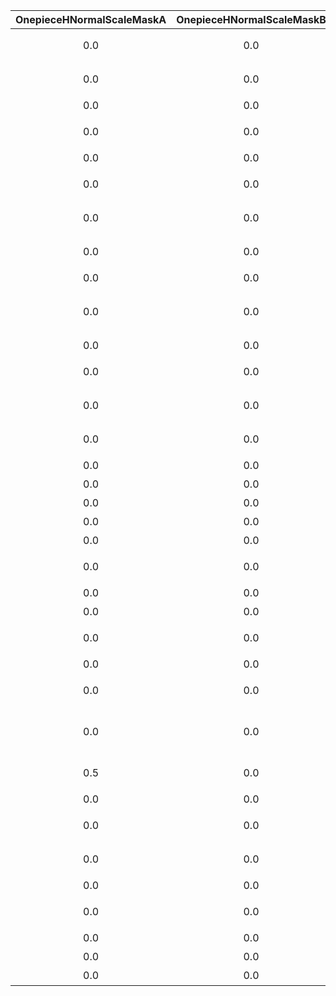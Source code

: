 | OnepieceHNormalScaleMaskA | OnepieceHNormalScaleMaskB | OnepieceHNormalScaleMaskG | OnepieceHNormalScaleMaskR | OnepieceLNormalScaleMaskA | OnepieceLNormalScaleMaskB | OnepieceLNormalScaleMaskG | OnepieceLNormalScaleMaskR | OnepieceNNormalScaleMaskA | OnepieceNNormalScaleMaskB | OnepieceNNormalScaleMaskG | OnepieceNNormalScaleMaskR | OuterLNormalScaleMaskA | OuterLNormalScaleMaskB | OuterLNormalScaleMaskG | OuterLNormalScaleMaskR | TshirtsHNormalScaleMaskA | TshirtsHNormalScaleMaskB | TshirtsHNormalScaleMaskG | TshirtsHNormalScaleMaskR | TshirtsLNormalScaleMaskA | TshirtsLNormalScaleMaskB | TshirtsLNormalScaleMaskG | TshirtsLNormalScaleMaskR | TshirtsNNormalScaleMaskA | TshirtsNNormalScaleMaskB | TshirtsNNormalScaleMaskG | TshirtsNNormalScaleMaskR | UniqueID | Label | Name |
|:--:|:--:|:--:|:--:|:--:|:--:|:--:|:--:|:--:|:--:|:--:|:--:|:--:|:--:|:--:|:--:|:--:|:--:|:--:|:--:|:--:|:--:|:--:|:--:|:--:|:--:|:--:|:--:|:--:|:--:|:--:|
| 0.0 | 0.0 | 0.6000000238418579 | 0.6000000238418579 | 0.0 | 0.6000000238418579 | 0.6000000238418579 | 0.6000000238418579 | 0.0 | 0.0 | 0.0 | 0.6000000238418579 | 0.0 | 0.6000000238418579 | 0.6000000238418579 | 0.6000000238418579 | 0.0 | 0.0 | 0.6000000238418579 | 0.6000000238418579 | 0.0 | 0.6000000238418579 | 0.6000000238418579 | 0.6000000238418579 | 0.0 | 0.0 | 0.0 | 0.6000000238418579 | 1 | 'duk' | 'アヒル' | 
| 0.0 | 0.0 | 0.6000000238418579 | 0.6000000238418579 | 0.0 | 0.6000000238418579 | 0.6000000238418579 | 0.6000000238418579 | 0.0 | 0.0 | 0.0 | 0.6000000238418579 | 0.0 | 0.6000000238418579 | 0.6000000238418579 | 0.6000000238418579 | 0.0 | 0.0 | 0.6000000238418579 | 0.6000000238418579 | 0.0 | 0.6000000238418579 | 0.6000000238418579 | 0.6000000238418579 | 0.0 | 0.0 | 0.0 | 0.6000000238418579 | 2 | 'ant' | 'アリクイ' | 
| 0.0 | 0.0 | 0.6000000238418579 | 0.6000000238418579 | 0.0 | 0.6000000238418579 | 0.6000000238418579 | 0.6000000238418579 | 0.0 | 0.0 | 0.0 | 0.6000000238418579 | 0.0 | 0.6000000238418579 | 0.6000000238418579 | 0.6000000238418579 | 0.0 | 0.0 | 1.0 | 1.0 | 0.0 | 0.6000000238418579 | 0.6000000238418579 | 0.6000000238418579 | 0.0 | 0.0 | 0.0 | 0.6000000238418579 | 3 | 'dog' | 'イヌ' | 
| 0.0 | 0.0 | 0.6000000238418579 | 0.6000000238418579 | 0.0 | 0.6000000238418579 | 0.6000000238418579 | 0.6000000238418579 | 0.0 | 0.0 | 0.0 | 0.6000000238418579 | 0.0 | 0.6000000238418579 | 0.6000000238418579 | 0.6000000238418579 | 0.0 | 0.0 | 0.6000000238418579 | 0.6000000238418579 | 0.0 | 0.6000000238418579 | 0.6000000238418579 | 0.6000000238418579 | 0.0 | 0.0 | 0.0 | 0.6000000238418579 | 4 | 'rbt' | 'ウサギ' | 
| 0.0 | 0.0 | 0.6000000238418579 | 0.6000000238418579 | 0.0 | 0.6000000238418579 | 0.6000000238418579 | 0.6000000238418579 | 0.0 | 0.0 | 0.0 | 0.6000000238418579 | 0.0 | 0.6000000238418579 | 0.6000000238418579 | 0.6000000238418579 | 0.0 | 0.0 | 0.6000000238418579 | 0.6000000238418579 | 0.0 | 0.6000000238418579 | 0.6000000238418579 | 0.6000000238418579 | 0.0 | 0.0 | 0.0 | 0.6000000238418579 | 5 | 'hrs' | 'ウマ' | 
| 0.0 | 0.0 | 0.6000000238418579 | 0.6000000238418579 | 0.0 | 0.6000000238418579 | 0.6000000238418579 | 0.6000000238418579 | 0.0 | 0.0 | 0.0 | 0.6000000238418579 | 0.0 | 0.6000000238418579 | 0.6000000238418579 | 0.6000000238418579 | 0.0 | 0.0 | 0.6000000238418579 | 0.6000000238418579 | 0.0 | 0.6000000238418579 | 0.6000000238418579 | 0.6000000238418579 | 0.0 | 0.0 | 0.0 | 0.6000000238418579 | 6 | 'bul' | 'オウシ' | 
| 0.0 | 0.0 | 0.6000000238418579 | 0.6000000238418579 | 0.0 | 0.6000000238418579 | 0.6000000238418579 | 0.6000000238418579 | 0.0 | 0.0 | 0.0 | 0.6000000238418579 | 0.0 | 0.6000000238418579 | 0.6000000238418579 | 0.6000000238418579 | 0.0 | 0.0 | 0.6000000238418579 | 0.6000000238418579 | 0.0 | 0.6000000238418579 | 0.6000000238418579 | 0.6000000238418579 | 0.0 | 0.0 | 0.0 | 0.6000000238418579 | 7 | 'wol' | 'オオカミ' | 
| 0.0 | 0.0 | 0.6000000238418579 | 0.6000000238418579 | 0.0 | 0.6000000238418579 | 0.6000000238418579 | 0.6000000238418579 | 0.0 | 0.0 | 0.0 | 0.6000000238418579 | 0.0 | 0.6000000238418579 | 0.6000000238418579 | 0.6000000238418579 | 0.0 | 0.0 | 0.6000000238418579 | 0.6000000238418579 | 0.0 | 0.6000000238418579 | 0.6000000238418579 | 0.6000000238418579 | 0.0 | 0.0 | 0.0 | 0.6000000238418579 | 8 | 'flg' | 'カエル' | 
| 0.0 | 0.0 | 0.6000000238418579 | 0.6000000238418579 | 0.0 | 0.6000000238418579 | 0.6000000238418579 | 0.6000000238418579 | 0.0 | 0.0 | 0.0 | 0.6000000238418579 | 0.0 | 0.6000000238418579 | 0.6000000238418579 | 0.6000000238418579 | 0.0 | 0.0 | 0.6000000238418579 | 0.6000000238418579 | 0.0 | 0.6000000238418579 | 0.6000000238418579 | 0.6000000238418579 | 0.0 | 0.0 | 0.0 | 0.6000000238418579 | 9 | 'hip' | 'カバ' | 
| 0.0 | 0.0 | 0.6000000238418579 | 0.6000000238418579 | 0.0 | 0.6000000238418579 | 0.6000000238418579 | 0.6000000238418579 | 0.0 | 0.0 | 0.0 | 0.6000000238418579 | 0.0 | 0.6000000238418579 | 0.6000000238418579 | 0.6000000238418579 | 0.0 | 0.0 | 0.6000000238418579 | 0.6000000238418579 | 0.0 | 0.6000000238418579 | 0.6000000238418579 | 0.6000000238418579 | 0.0 | 0.0 | 0.0 | 0.6000000238418579 | 10 | 'kgr' | 'カンガルー' | 
| 0.0 | 0.0 | 0.6000000238418579 | 0.6000000238418579 | 0.0 | 0.6000000238418579 | 0.6000000238418579 | 0.6000000238418579 | 0.0 | 0.0 | 0.0 | 0.6000000238418579 | 0.0 | 0.6000000238418579 | 0.6000000238418579 | 0.6000000238418579 | 0.0 | 0.0 | 0.6000000238418579 | 0.6000000238418579 | 0.0 | 0.6000000238418579 | 0.6000000238418579 | 0.6000000238418579 | 0.0 | 0.0 | 0.0 | 0.6000000238418579 | 11 | 'bea' | 'クマ' | 
| 0.0 | 0.0 | 0.6000000238418579 | 0.6000000238418579 | 0.0 | 0.6000000238418579 | 0.6000000238418579 | 0.6000000238418579 | 0.0 | 0.0 | 0.0 | 0.6000000238418579 | 0.0 | 0.6000000238418579 | 0.6000000238418579 | 0.6000000238418579 | 0.0 | 0.0 | 0.6000000238418579 | 0.6000000238418579 | 0.0 | 0.6000000238418579 | 0.6000000238418579 | 0.6000000238418579 | 0.0 | 0.0 | 0.0 | 0.6000000238418579 | 12 | 'kal' | 'コアラ' | 
| 0.0 | 0.0 | 0.6000000238418579 | 0.6000000238418579 | 0.0 | 0.6000000238418579 | 0.6000000238418579 | 0.6000000238418579 | 0.0 | 0.0 | 0.0 | 0.6000000238418579 | 0.0 | 0.6000000238418579 | 0.6000000238418579 | 0.6000000238418579 | 0.0 | 0.0 | 0.6000000238418579 | 0.6000000238418579 | 0.0 | 0.6000000238418579 | 0.6000000238418579 | 0.6000000238418579 | 0.0 | 0.0 | 0.0 | 0.6000000238418579 | 13 | 'cbr' | 'コグマ' | 
| 0.0 | 0.0 | 0.6000000238418579 | 0.6000000238418579 | 0.0 | 0.6000000238418579 | 0.6000000238418579 | 0.6000000238418579 | 0.0 | 0.0 | 0.0 | 0.6000000238418579 | 0.0 | 0.6000000238418579 | 0.6000000238418579 | 0.6000000238418579 | 0.0 | 0.0 | 0.6000000238418579 | 0.6000000238418579 | 0.0 | 0.6000000238418579 | 0.6000000238418579 | 0.6000000238418579 | 0.0 | 0.0 | 0.0 | 0.6000000238418579 | 14 | 'gor' | 'ゴリラ' | 
| 0.0 | 0.0 | 0.6000000238418579 | 0.6000000238418579 | 0.0 | 0.6000000238418579 | 0.6000000238418579 | 0.6000000238418579 | 0.0 | 0.0 | 0.0 | 0.6000000238418579 | 0.0 | 0.6000000238418579 | 0.6000000238418579 | 0.6000000238418579 | 0.0 | 0.0 | 0.6000000238418579 | 0.6000000238418579 | 0.0 | 0.6000000238418579 | 0.6000000238418579 | 0.6000000238418579 | 0.0 | 0.0 | 0.0 | 0.6000000238418579 | 15 | 'rhn' | 'サイ' | 
| 0.0 | 0.0 | 0.6000000238418579 | 0.6000000238418579 | 0.0 | 0.6000000238418579 | 0.6000000238418579 | 0.6000000238418579 | 0.0 | 0.0 | 0.0 | 0.6000000238418579 | 0.0 | 0.6000000238418579 | 0.6000000238418579 | 0.6000000238418579 | 0.0 | 0.0 | 0.6000000238418579 | 0.6000000238418579 | 0.0 | 0.6000000238418579 | 0.6000000238418579 | 0.6000000238418579 | 0.0 | 0.0 | 0.0 | 0.6000000238418579 | 16 | 'mnk' | 'サル' | 
| 0.0 | 0.0 | 0.6000000238418579 | 0.6000000238418579 | 0.0 | 0.6000000238418579 | 0.6000000238418579 | 0.6000000238418579 | 0.0 | 0.0 | 0.0 | 0.6000000238418579 | 0.0 | 0.6000000238418579 | 0.6000000238418579 | 0.6000000238418579 | 0.0 | 0.0 | 0.6000000238418579 | 0.6000000238418579 | 0.0 | 0.6000000238418579 | 0.6000000238418579 | 0.6000000238418579 | 0.0 | 0.0 | 0.0 | 0.6000000238418579 | 17 | 'der' | 'シカ' | 
| 0.0 | 0.0 | 0.6000000238418579 | 0.6000000238418579 | 0.0 | 0.6000000238418579 | 0.6000000238418579 | 0.6000000238418579 | 0.0 | 0.0 | 0.0 | 0.6000000238418579 | 0.0 | 0.6000000238418579 | 0.6000000238418579 | 0.6000000238418579 | 0.0 | 0.0 | 0.6000000238418579 | 0.6000000238418579 | 0.0 | 0.6000000238418579 | 0.6000000238418579 | 0.6000000238418579 | 0.0 | 0.0 | 0.0 | 0.6000000238418579 | 18 | 'elp' | 'ゾウ' | 
| 0.0 | 0.0 | 0.6000000238418579 | 0.6000000238418579 | 0.0 | 0.6000000238418579 | 0.6000000238418579 | 0.6000000238418579 | 0.0 | 0.0 | 0.0 | 0.6000000238418579 | 0.0 | 0.6000000238418579 | 0.6000000238418579 | 0.6000000238418579 | 0.0 | 0.0 | 0.6000000238418579 | 0.6000000238418579 | 0.0 | 0.6000000238418579 | 0.6000000238418579 | 0.6000000238418579 | 0.0 | 0.0 | 0.0 | 0.6000000238418579 | 19 | 'ocp' | 'タコ' | 
| 0.0 | 0.0 | 0.6000000238418579 | 0.6000000238418579 | 0.0 | 0.6000000238418579 | 0.6000000238418579 | 0.6000000238418579 | 0.0 | 0.0 | 0.0 | 0.6000000238418579 | 0.0 | 0.6000000238418579 | 0.6000000238418579 | 0.6000000238418579 | 0.0 | 0.0 | 0.6000000238418579 | 0.6000000238418579 | 0.0 | 0.6000000238418579 | 0.6000000238418579 | 0.6000000238418579 | 0.0 | 0.0 | 0.0 | 0.6000000238418579 | 20 | 'ost' | 'ダチョウ' | 
| 0.0 | 0.0 | 0.6000000238418579 | 0.6000000238418579 | 0.0 | 0.6000000238418579 | 0.6000000238418579 | 0.6000000238418579 | 0.0 | 0.0 | 0.0 | 0.6000000238418579 | 0.0 | 0.6000000238418579 | 0.6000000238418579 | 0.6000000238418579 | 0.0 | 0.0 | 0.6000000238418579 | 0.6000000238418579 | 0.0 | 0.6000000238418579 | 0.6000000238418579 | 0.6000000238418579 | 0.0 | 0.0 | 0.0 | 0.6000000238418579 | 21 | 'tig' | 'トラ' | 
| 0.0 | 0.0 | 0.6000000238418579 | 0.6000000238418579 | 0.0 | 0.6000000238418579 | 0.6000000238418579 | 0.6000000238418579 | 0.0 | 0.0 | 0.0 | 0.6000000238418579 | 0.0 | 0.6000000238418579 | 0.6000000238418579 | 0.6000000238418579 | 0.0 | 0.0 | 0.6000000238418579 | 0.6000000238418579 | 0.0 | 0.6000000238418579 | 0.6000000238418579 | 0.6000000238418579 | 0.0 | 0.0 | 0.0 | 0.6000000238418579 | 22 | 'brd' | 'トリ' | 
| 0.0 | 0.0 | 0.6000000238418579 | 0.6000000238418579 | 0.0 | 0.6000000238418579 | 0.6000000238418579 | 0.6000000238418579 | 0.0 | 0.0 | 0.0 | 0.6000000238418579 | 0.0 | 0.6000000238418579 | 0.6000000238418579 | 0.6000000238418579 | 0.0 | 0.0 | 0.6000000238418579 | 0.6000000238418579 | 0.0 | 0.6000000238418579 | 0.6000000238418579 | 0.6000000238418579 | 0.0 | 0.0 | 0.0 | 0.6000000238418579 | 23 | 'chn' | 'ニワトリ' | 
| 0.0 | 0.0 | 0.6000000238418579 | 0.6000000238418579 | 0.0 | 0.6000000238418579 | 0.6000000238418579 | 0.6000000238418579 | 0.0 | 0.0 | 0.0 | 0.6000000238418579 | 0.0 | 0.6000000238418579 | 0.6000000238418579 | 0.6000000238418579 | 0.0 | 0.0 | 0.6000000238418579 | 0.6000000238418579 | 0.0 | 0.6000000238418579 | 0.6000000238418579 | 0.6000000238418579 | 0.0 | 0.0 | 0.0 | 0.6000000238418579 | 24 | 'cat' | 'ネコ' | 
| 0.0 | 0.0 | 0.6000000238418579 | 0.6000000238418579 | 0.0 | 0.6000000238418579 | 0.6000000238418579 | 0.6000000238418579 | 0.0 | 0.0 | 0.0 | 0.6000000238418579 | 0.0 | 0.6000000238418579 | 0.6000000238418579 | 0.6000000238418579 | 0.0 | 0.0 | 0.6000000238418579 | 0.6000000238418579 | 0.0 | 0.6000000238418579 | 0.6000000238418579 | 0.6000000238418579 | 0.0 | 0.0 | 0.0 | 0.6000000238418579 | 25 | 'mus' | 'ネズミ' | 
| 0.0 | 0.0 | 0.6000000238418579 | 0.6000000238418579 | 0.0 | 0.6000000238418579 | 0.6000000238418579 | 0.6000000238418579 | 0.0 | 0.0 | 0.0 | 0.6000000238418579 | 0.0 | 0.6000000238418579 | 0.6000000238418579 | 0.6000000238418579 | 0.0 | 0.0 | 0.6000000238418579 | 0.6000000238418579 | 0.0 | 0.6000000238418579 | 0.6000000238418579 | 0.6000000238418579 | 0.0 | 0.0 | 0.0 | 0.6000000238418579 | 26 | 'ham' | 'ハムスター' | 
| 0.5 | 0.0 | 0.6000000238418579 | 0.6000000238418579 | 0.5 | 0.6000000238418579 | 0.6000000238418579 | 0.6000000238418579 | 0.5 | 0.0 | 0.0 | 0.6000000238418579 | 0.0 | 0.6000000238418579 | 0.6000000238418579 | 0.6000000238418579 | 0.0 | 0.0 | 0.6000000238418579 | 1.0 | 0.0 | 0.6000000238418579 | 0.6000000238418579 | 0.6000000238418579 | 0.0 | 0.0 | 0.0 | 0.6000000238418579 | 27 | 'shp' | 'ヒツジ' | 
| 0.0 | 0.0 | 0.6000000238418579 | 0.6000000238418579 | 0.0 | 0.6000000238418579 | 0.6000000238418579 | 0.6000000238418579 | 0.0 | 0.0 | 0.0 | 0.6000000238418579 | 0.0 | 0.6000000238418579 | 0.6000000238418579 | 0.6000000238418579 | 0.0 | 0.0 | 0.6000000238418579 | 0.6000000238418579 | 0.0 | 0.6000000238418579 | 0.6000000238418579 | 0.6000000238418579 | 0.0 | 0.0 | 0.0 | 0.6000000238418579 | 28 | 'pig' | 'ブタ' | 
| 0.0 | 0.0 | 0.6000000238418579 | 0.6000000238418579 | 0.0 | 0.6000000238418579 | 0.6000000238418579 | 0.6000000238418579 | 0.0 | 0.0 | 0.0 | 0.6000000238418579 | 0.0 | 0.6000000238418579 | 0.6000000238418579 | 0.6000000238418579 | 0.0 | 0.0 | 0.6000000238418579 | 0.6000000238418579 | 0.0 | 0.6000000238418579 | 0.6000000238418579 | 0.6000000238418579 | 0.0 | 0.0 | 0.0 | 0.6000000238418579 | 29 | 'pgn' | 'ペンギン' | 
| 0.0 | 0.0 | 0.6000000238418579 | 0.6000000238418579 | 0.0 | 0.6000000238418579 | 0.6000000238418579 | 0.6000000238418579 | 0.0 | 0.0 | 0.0 | 0.6000000238418579 | 0.0 | 0.6000000238418579 | 0.6000000238418579 | 0.6000000238418579 | 0.0 | 0.0 | 0.6000000238418579 | 0.6000000238418579 | 0.0 | 0.6000000238418579 | 0.6000000238418579 | 0.6000000238418579 | 0.0 | 0.0 | 0.0 | 0.6000000238418579 | 30 | 'cow' | 'メウシ' | 
| 0.0 | 0.0 | 0.6000000238418579 | 0.6000000238418579 | 0.0 | 0.6000000238418579 | 0.6000000238418579 | 0.6000000238418579 | 0.0 | 0.0 | 0.0 | 0.6000000238418579 | 0.0 | 0.6000000238418579 | 0.6000000238418579 | 0.6000000238418579 | 0.0 | 0.0 | 0.6000000238418579 | 0.6000000238418579 | 0.0 | 0.6000000238418579 | 0.6000000238418579 | 0.6000000238418579 | 0.0 | 0.0 | 0.0 | 0.6000000238418579 | 31 | 'goa' | 'ヤギ' | 
| 0.0 | 0.0 | 0.6000000238418579 | 0.6000000238418579 | 0.0 | 0.6000000238418579 | 0.6000000238418579 | 0.6000000238418579 | 0.0 | 0.0 | 0.0 | 0.6000000238418579 | 0.0 | 0.6000000238418579 | 0.6000000238418579 | 0.6000000238418579 | 0.0 | 0.0 | 0.6000000238418579 | 0.6000000238418579 | 0.0 | 0.6000000238418579 | 0.6000000238418579 | 0.6000000238418579 | 0.0 | 0.0 | 0.0 | 0.6000000238418579 | 32 | 'lon' | 'ライオン' | 
| 0.0 | 0.0 | 0.6000000238418579 | 0.6000000238418579 | 0.0 | 0.6000000238418579 | 0.6000000238418579 | 0.6000000238418579 | 0.0 | 0.0 | 0.0 | 0.6000000238418579 | 0.0 | 0.6000000238418579 | 0.6000000238418579 | 0.6000000238418579 | 0.0 | 0.0 | 0.6000000238418579 | 0.6000000238418579 | 0.0 | 0.6000000238418579 | 0.6000000238418579 | 0.6000000238418579 | 0.0 | 0.0 | 0.0 | 0.6000000238418579 | 33 | 'squ' | 'リス' | 
| 0.0 | 0.0 | 0.6000000238418579 | 0.6000000238418579 | 0.0 | 0.6000000238418579 | 0.6000000238418579 | 0.6000000238418579 | 0.0 | 0.0 | 0.0 | 0.6000000238418579 | 0.0 | 0.6000000238418579 | 0.6000000238418579 | 0.6000000238418579 | 0.0 | 0.0 | 0.6000000238418579 | 0.6000000238418579 | 0.0 | 0.6000000238418579 | 0.6000000238418579 | 0.6000000238418579 | 0.0 | 0.0 | 0.0 | 0.6000000238418579 | 34 | 'pbr' | 'ワシ' | 
| 0.0 | 0.0 | 0.6000000238418579 | 0.6000000238418579 | 0.0 | 0.6000000238418579 | 0.6000000238418579 | 0.6000000238418579 | 0.0 | 0.0 | 0.0 | 0.6000000238418579 | 0.0 | 0.6000000238418579 | 0.6000000238418579 | 0.6000000238418579 | 0.0 | 0.0 | 0.6000000238418579 | 0.6000000238418579 | 0.0 | 0.6000000238418579 | 0.6000000238418579 | 0.6000000238418579 | 0.0 | 0.0 | 0.0 | 0.6000000238418579 | 35 | 'crd' | 'ワニ' | 
